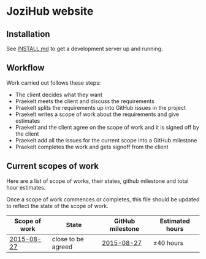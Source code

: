 # JoziHub website
## Installation
See [INSTALL.md](INSTALL.md) to get a development server up and running.

## Workflow
Work carried out follows these steps:
- The client decides what they want
- Praekelt meets the client and discuss the requirements
- Praekelt splits the requirements up into GitHub issues in the project
- Praekelt writes a scope of work about the requirements and give estimates
- Praekelt and the client agree on the scope of work and it is signed off by the client
- Praekelt add all the issues for the current scope into a GitHub milestone
- Praekelt completes the work and gets signoff from the client

## Current scopes of work
Here are a list of scope of works, their states, github milestone and total hour estimates.

Once a scope of work commences or completes, this file should be updated to reflect the state of the scope of work.

Scope of work                                    | State              | GitHub milestone                                                                                   | Estimated hours
------------------------------------------------ | ------------------ | -------------------------------------------------------------------------------------------------- | ---------------
[2015-08-27](docs/2015-08-27-jozihub-website.md) | close to be agreed | [2015-08-27](https://github.com/praekelt/jozihub-web/milestones/2015-08-27%20-%20Website%20update) | ±40 hours       |
